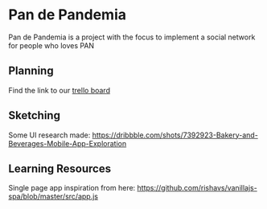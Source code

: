 # Pan de Pandemia
Pan de Pandemia is a project with the focus to implement a social network for people who loves PAN

## Planning
Find the link to our [trello board](https://trello.com/b/5fddIb2m/pandepandemia)

## Sketching
Some UI research made:
https://dribbble.com/shots/7392923-Bakery-and-Beverages-Mobile-App-Exploration

## Learning Resources
Single page app inspiration from here: https://github.com/rishavs/vanillajs-spa/blob/master/src/app.js

